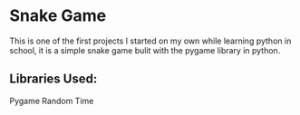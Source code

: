 # Snake Game

This is one of the first projects I started on my own while learning python in school, it is a simple snake game bulit with the pygame library in python. 

## Libraries Used:

Pygame
Random
Time